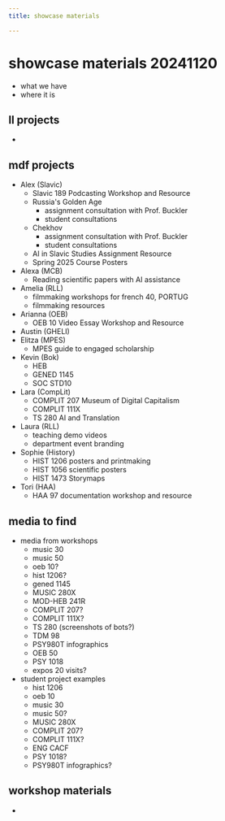 ```yaml
---
title: showcase materials

---
```


# showcase materials 20241120

* what we have
* where it is

## ll projects
* 

## mdf projects
* Alex (Slavic)
    * Slavic 189 Podcasting Workshop and Resource
    * Russia's Golden Age 
        * assignment consultation with Prof. Buckler
        * student consultations
    * Chekhov
        * assignment consultation with Prof. Buckler
        * student consultations
    * AI in Slavic Studies Assignment Resource
    * Spring 2025 Course Posters
* Alexa (MCB)
    * Reading scientific papers with AI assistance
* Amelia (RLL)
    * filmmaking workshops for french 40, PORTUG
    * filmmaking resources
* Arianna (OEB)
    * OEB 10 Video Essay Workshop and Resource
* Austin (GHELI)
* Elitza (MPES)
    * MPES guide to engaged scholarship
* Kevin (Bok)
    * HEB
    * GENED 1145
    * SOC STD10
* Lara (CompLit)
    * COMPLIT 207 Museum of Digital Capitalism
    * COMPLIT 111X 
    * TS 280 AI and Translation
* Laura (RLL)
    * teaching demo videos
    * department event branding
* Sophie (History)
    * HIST 1206 posters and printmaking
    * HIST 1056 scientific posters
    * HIST 1473 Storymaps
* Tori (HAA)
    * HAA 97 documentation workshop and resource


## media to find
* media from workshops
    * music 30
    * music 50
    * oeb 10?
    * hist 1206?
    * gened 1145
    * MUSIC 280X
    * MOD-HEB 241R
    * COMPLIT 207?
    * COMPLIT 111X?
    * TS 280 (screenshots of bots?)
    * TDM 98
    * PSY980T infographics
    * OEB 50
    * PSY 1018
    * expos 20 visits?
* student project examples
    * hist 1206
    * oeb 10 
    * music 30
    * music 50?
    * MUSIC 280X
    * COMPLIT 207?
    * COMPLIT 111X?
    * ENG CACF 
    * PSY 1018?
    * PSY980T infographics?

## workshop materials
* 